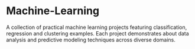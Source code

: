 # Machine-Learning
A collection of practical machine learning projects featuring classification, regression and clustering examples. Each project demonstrates about data analysis and predictive modeling techniques across diverse domains.
